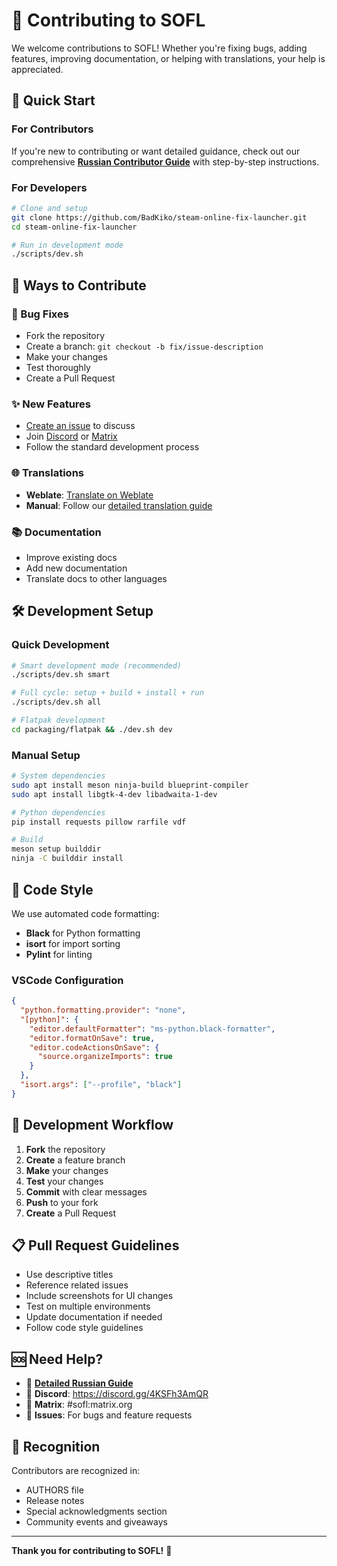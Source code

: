 # 🤝 Contributing to SOFL

We welcome contributions to SOFL! Whether you're fixing bugs, adding features, improving documentation, or helping with translations, your help is appreciated.

## 📖 Quick Start

### For Contributors

If you're new to contributing or want detailed guidance, check out our comprehensive [**Russian Contributor Guide**](CONTRIBUTING_RU.md) with step-by-step instructions.

### For Developers

```bash
# Clone and setup
git clone https://github.com/BadKiko/steam-online-fix-launcher.git
cd steam-online-fix-launcher

# Run in development mode
./scripts/dev.sh
```

## 🎯 Ways to Contribute

### 🐛 Bug Fixes

- Fork the repository
- Create a branch: `git checkout -b fix/issue-description`
- Make your changes
- Test thoroughly
- Create a Pull Request

### ✨ New Features

- [Create an issue](https://github.com/BadKiko/steam-online-fix-launcher/issues/new) to discuss
- Join [Discord](https://discord.gg/4KSFh3AmQR) or [Matrix](https://matrix.to/#/#sofl:matrix.org)
- Follow the standard development process

### 🌐 Translations

- **Weblate**: [Translate on Weblate](https://hosted.weblate.org/engage/sofl/)
- **Manual**: Follow our [detailed translation guide](CONTRIBUTING_RU.md#переводы)

### 📚 Documentation

- Improve existing docs
- Add new documentation
- Translate docs to other languages

## 🛠️ Development Setup

### Quick Development

```bash
# Smart development mode (recommended)
./scripts/dev.sh smart

# Full cycle: setup + build + install + run
./scripts/dev.sh all

# Flatpak development
cd packaging/flatpak && ./dev.sh dev
```

### Manual Setup

```bash
# System dependencies
sudo apt install meson ninja-build blueprint-compiler
sudo apt install libgtk-4-dev libadwaita-1-dev

# Python dependencies
pip install requests pillow rarfile vdf

# Build
meson setup builddir
ninja -C builddir install
```

## 📝 Code Style

We use automated code formatting:

- **Black** for Python formatting
- **isort** for import sorting
- **Pylint** for linting

### VSCode Configuration

```json
{
  "python.formatting.provider": "none",
  "[python]": {
    "editor.defaultFormatter": "ms-python.black-formatter",
    "editor.formatOnSave": true,
    "editor.codeActionsOnSave": {
      "source.organizeImports": true
    }
  },
  "isort.args": ["--profile", "black"]
}
```

## 🔄 Development Workflow

1. **Fork** the repository
2. **Create** a feature branch
3. **Make** your changes
4. **Test** your changes
5. **Commit** with clear messages
6. **Push** to your fork
7. **Create** a Pull Request

## 📋 Pull Request Guidelines

- Use descriptive titles
- Reference related issues
- Include screenshots for UI changes
- Test on multiple environments
- Update documentation if needed
- Follow code style guidelines

## 🆘 Need Help?

- 📖 **[Detailed Russian Guide](CONTRIBUTING_RU.md)**
- 💬 **Discord**: https://discord.gg/4KSFh3AmQR
- 📧 **Matrix**: #sofl:matrix.org
- 🐛 **Issues**: For bugs and feature requests

## 🙏 Recognition

Contributors are recognized in:

- AUTHORS file
- Release notes
- Special acknowledgments section
- Community events and giveaways

---

**Thank you for contributing to SOFL!** 🚀
